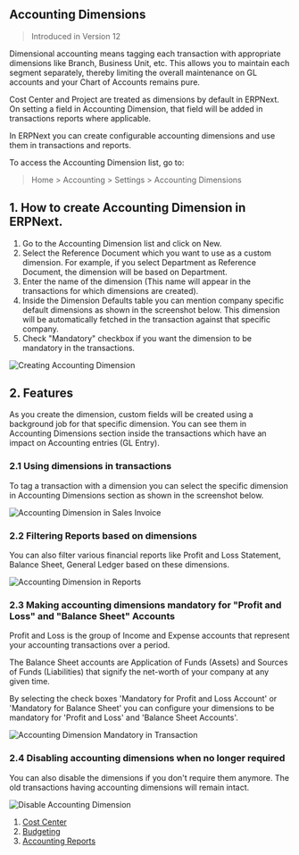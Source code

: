 ## Accounting Dimensions

> Introduced in Version 12

Dimensional accounting means tagging each transaction with appropriate dimensions like Branch, Business Unit, etc. This allows you to maintain each segment separately, thereby limiting the overall maintenance on GL accounts and your Chart of Accounts remains pure.

Cost Center and Project are treated as dimensions by default in ERPNext. On setting a field in Accounting Dimension, that field will be added in transactions reports where applicable.

In ERPNext you can create configurable accounting dimensions and use them in transactions and reports.

To access the Accounting Dimension list, go to:

> Home > Accounting > Settings > Accounting Dimensions

## 1\. How to create Accounting Dimension in ERPNext.

1.  Go to the Accounting Dimension list and click on New.
2.  Select the Reference Document which you want to use as a custom dimension. For example, if you select Department as Reference Document, the dimension will be based on Department.
3.  Enter the name of the dimension (This name will appear in the transactions for which dimensions are created).
4.  Inside the Dimension Defaults table you can mention company specific default dimensions as shown in the screenshot below. This dimension will be automatically fetched in the transaction against that specific company.
5.  Check "Mandatory" checkbox if you want the dimension to be mandatory in the transactions.

![Creating Accounting Dimension](https://docs.erpnext.com/files/accounting-dimension.png)

## 2\. Features

As you create the dimension, custom fields will be created using a background job for that specific dimension. You can see them in Accounting Dimensions section inside the transactions which have an impact on Accounting entries (GL Entry).

### 2.1 Using dimensions in transactions

To tag a transaction with a dimension you can select the specific dimension in Accounting Dimensions section as shown in the screenshot below.

![Accounting Dimension in Sales Invoice](https://docs.erpnext.com/files/accounting-dimension-in-invoice.png)

### 2.2 Filtering Reports based on dimensions

You can also filter various financial reports like Profit and Loss Statement, Balance Sheet, General Ledger based on these dimensions.

![Accounting Dimension in Reports](https://docs.erpnext.com/files/report-dimensions.png)

### 2.3 Making accounting dimensions mandatory for "Profit and Loss" and "Balance Sheet" Accounts

Profit and Loss is the group of Income and Expense accounts that represent your accounting transactions over a period.

The Balance Sheet accounts are Application of Funds (Assets) and Sources of Funds (Liabilities) that signify the net-worth of your company at any given time.

By selecting the check boxes 'Mandatory for Profit and Loss Account' or 'Mandatory for Balance Sheet' you can configure your dimensions to be mandatory for 'Profit and Loss' and 'Balance Sheet Accounts'.

![Accounting Dimension Mandatory in Transaction](https://docs.erpnext.com/files/dimension-mandatory.png)

### 2.4 Disabling accounting dimensions when no longer required

You can also disable the dimensions if you don't require them anymore. The old transactions having accounting dimensions will remain intact.

![Disable Accounting Dimension](https://docs.erpnext.com/files/dimension-disable.png)

1.  [Cost Center](https://docs.erpnext.com/docs/v13/user/manual/en/accounts/cost-center)
2.  [Budgeting](https://docs.erpnext.com/docs/v13/user/manual/en/accounts/budgeting)
3.  [Accounting Reports](https://docs.erpnext.com/docs/v13/user/manual/en/accounts/accounting-reports)